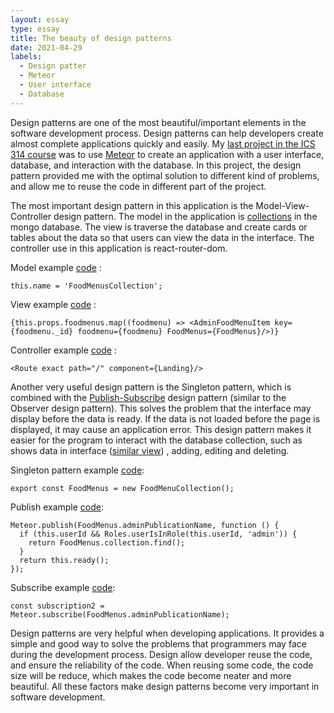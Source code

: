 ```yaml
---
layout: essay
type: essay
title: The beauty of design patterns
date: 2021-04-29
labels:
  - Design patter
  - Meteor
  - User interface
  - Database
---
```


Design patterns are one of the most beautiful/important elements in the software development process. Design patterns can help developers create almost complete applications quickly and easily. My [last project in the ICS 314 course](https://manoa-hunger-helper.github.io/) was to use [Meteor](https://www.meteor.com/) to create an application with a user interface, database, and interaction with the database. In this project, the design pattern provided me with the optimal solution to different kind of problems, and allow me to reuse the code in different part of the project.

The most important design pattern in this application is the Model-View-Controller design pattern. The model in the application is [collections](https://docs.meteor.com/api/collections.html) in the mongo database. The view is traverse the database and create cards or tables about the data so that users can view the data in the interface. The controller use in this application is react-router-dom.

Model example [code](https://github.com/manoa-hunger-helper/manoa-hunger-helper/blob/master/app/imports/api/menu/FoodMenu.js) :
```
this.name = 'FoodMenusCollection';
```

View example [code](https://github.com/manoa-hunger-helper/manoa-hunger-helper/blob/master/app/imports/ui/pages/AdminManageVendors.jsx) :
```
{this.props.foodmenus.map((foodmenu) => <AdminFoodMenuItem key={foodmenu._id} foodmenu={foodmenu} FoodMenus={FoodMenus}/>)}
```

Controller example [code](https://github.com/manoa-hunger-helper/manoa-hunger-helper/blob/master/app/imports/ui/layouts/App.jsx) :
```
<Route exact path="/" component={Landing}/>
```

Another very useful design pattern is the Singleton pattern, which is combined with the [Publish-Subscribe](https://guide.meteor.com/data-loading.html) design pattern (similar to the Observer design pattern). This solves the problem that the interface may display before the data is ready. If the data is not loaded before the page is displayed, it may cause an application error. This design pattern makes it easier for the program to interact with the database collection, such as shows data in interface ([similar view](https://github.com/manoa-hunger-helper/manoa-hunger-helper/blob/master/app/imports/ui/pages/AdminManageVendors.jsx)) , adding, editing and deleting.

Singleton pattern example [code](https://github.com/manoa-hunger-helper/manoa-hunger-helper/blob/master/app/imports/api/menu/FoodMenu.js):
```
export const FoodMenus = new FoodMenuCollection();
```

Publish example [code](https://github.com/manoa-hunger-helper/manoa-hunger-helper/blob/master/app/imports/startup/server/Publications.js):
```
Meteor.publish(FoodMenus.adminPublicationName, function () {
  if (this.userId && Roles.userIsInRole(this.userId, 'admin')) {
    return FoodMenus.collection.find();
  }
  return this.ready();
});
```

Subscribe example [code](https://github.com/manoa-hunger-helper/manoa-hunger-helper/blob/master/app/imports/ui/pages/AdminManageVendors.jsx#L78):
```
const subscription2 = Meteor.subscribe(FoodMenus.adminPublicationName);
```

Design patterns are very helpful when developing applications. It provides a simple and good way to solve the problems that programmers may face during the development process. Design allow developer reuse the code, and ensure the reliability of the code. When reusing some code, the code size will be reduce, which makes the code become neater and more beautiful. All these factors make design patterns become very important in software development.
